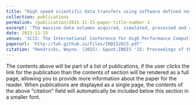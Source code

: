 ```yaml
---
title: "High speed scientific data transfers using software defined networking"
collection: publications
permalink: /publication/2015-11-15-paper-title-number-1
excerpt: 'The massive data volumes acquired, simulated, processed and analyzed by globally distributed scientific collaborations continue to grow exponentially. One leading example is the LHC program, now at the start of its second three year data taking cycle, searching for new particles and interactions in a previously inaccessible range of energies, which has experienced a 70% growth in peak data transfer rates over the last 12 months alone. Other major science programs such as LSST and SKA, and other disciplines ranging from earth observation to genomics, are expected to have similar or great needs than the LHC program within the next decade. The development of new methods for fast, efficient and reliable data transfers over national and global distances, and a new generation of intelligent, software-driven networks capable of supporting multiple science programs with diverse needs for high volume and/or real-time data delivery, are essential if these programs are to continue to progress, and meet their goals. In this paper we describe activities of the Caltech High Energy Physics team and collaborators, related to the use Software Defined Networking to help achieve fast and efficient data distribution and access. Results from Supercomputing 2014 are presented together with our work on the Advanced Network Services for the Experiments project, and a new project developing a Next Generation Integrated SDN Architecture, as well as our plans for Supercomputing 2015.'
date: 2015-11-15
venue: 'SC15: The International Conference for High Performance Computing, Networking, Storage and Analysis, Austin Texas'
paperurl: 'http://twh.github.io/files/INDIS2015.pdf'
citation: "Hendricks, Wayne. (2015). &quot;INDIS '15: Proceedings of the Second Workshop on Innovating the Network for Data-Intensive Science&quot; <i>Association for Computing Machinery, New York, NY, United States</i>. 1(1)."
---
```


The contents above will be part of a list of publications, if the user clicks the link for the publication than the contents of section will be rendered as a full page, allowing you to provide more information about the paper for the reader. When publications are displayed as a single page, the contents of the above "citation" field will automatically be included below this section in a smaller font.
